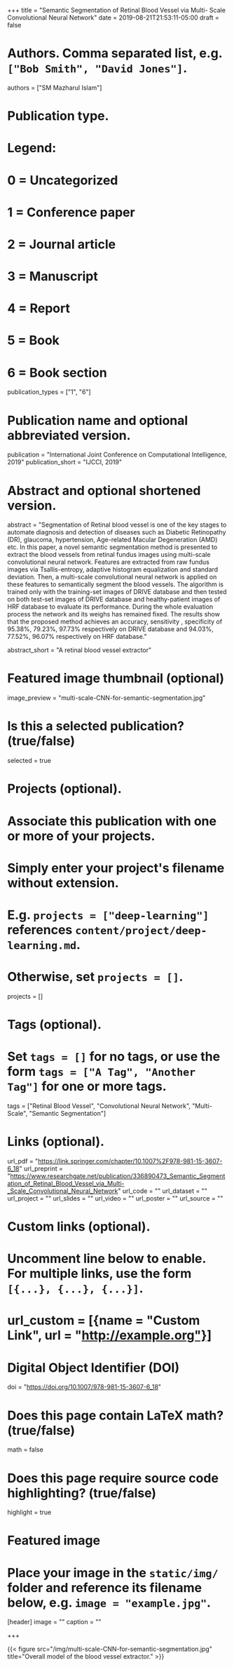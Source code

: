 +++
title = "Semantic Segmentation of Retinal Blood Vessel via Multi- Scale Convolutional Neural Network"
date = 2019-08-21T21:53:11-05:00
draft = false

# Authors. Comma separated list, e.g. `["Bob Smith", "David Jones"]`.
authors = ["SM Mazharul Islam"]

# Publication type.
# Legend:
# 0 = Uncategorized
# 1 = Conference paper
# 2 = Journal article
# 3 = Manuscript
# 4 = Report
# 5 = Book
# 6 = Book section
publication_types = ["1", "6"]

# Publication name and optional abbreviated version.
publication = "International Joint Conference on Computational Intelligence, 2019"
publication_short = "IJCCI, 2019"

# Abstract and optional shortened version.
abstract = "Segmentation of Retinal blood vessel is one of the key stages to automate diagnosis and detection of diseases such as Diabetic Retinopathy (DR), glaucoma, hypertension, Age-related Macular Degeneration (AMD) etc. In this paper, a novel semantic segmentation method is presented to extract the blood vessels from retinal fundus images using multi-scale convolutional neural network. Features are extracted from raw fundus images via Tsallis-entropy, adaptive histogram equalization and standard deviation. Then, a multi-scale convolutional neural network is applied on these features to semantically segment the blood vessels. The algorithm is trained only with the training-set images of DRIVE database and then tested on both test-set images of DRIVE database and healthy-patient images of HRF database to evaluate its performance. During the whole evaluation process the network and its weighs has remained fixed. The results show that the proposed method achieves an accuracy, sensitivity , specificity of 95.38%, 79.23%, 97.73% respectively on DRIVE database and 94.03%, 77.52%, 96.07% respectively on HRF database."

abstract_short = "A retinal blood vessel extractor"

# Featured image thumbnail (optional)
image_preview = "multi-scale-CNN-for-semantic-segmentation.jpg"

# Is this a selected publication? (true/false)
selected = true

# Projects (optional).
#   Associate this publication with one or more of your projects.
#   Simply enter your project's filename without extension.
#   E.g. `projects = ["deep-learning"]` references `content/project/deep-learning.md`.
#   Otherwise, set `projects = []`.
projects = []

# Tags (optional).
#   Set `tags = []` for no tags, or use the form `tags = ["A Tag", "Another Tag"]` for one or more tags.
tags = ["Retinal Blood Vessel", "Convolutional Neural Network", "Multi-Scale", "Semantic Segmentation"]

# Links (optional).
url_pdf = "https://link.springer.com/chapter/10.1007%2F978-981-15-3607-6_18"
url_preprint = "https://www.researchgate.net/publication/336890473_Semantic_Segmentation_of_Retinal_Blood_Vessel_via_Multi-_Scale_Convolutional_Neural_Network"
url_code = ""
url_dataset = ""
url_project = ""
url_slides = ""
url_video = ""
url_poster = ""
url_source = ""

# Custom links (optional).
#   Uncomment line below to enable. For multiple links, use the form `[{...}, {...}, {...}]`.
# url_custom = [{name = "Custom Link", url = "http://example.org"}]

# Digital Object Identifier (DOI)
doi = "https://doi.org/10.1007/978-981-15-3607-6_18"

# Does this page contain LaTeX math? (true/false)
math = false

# Does this page require source code highlighting? (true/false)
highlight = true

# Featured image
# Place your image in the `static/img/` folder and reference its filename below, e.g. `image = "example.jpg"`.
[header]
image = ""
caption = ""

+++

{{< figure src="/img/multi-scale-CNN-for-semantic-segmentation.jpg" title="Overall model of the blood vessel extractor." >}}
